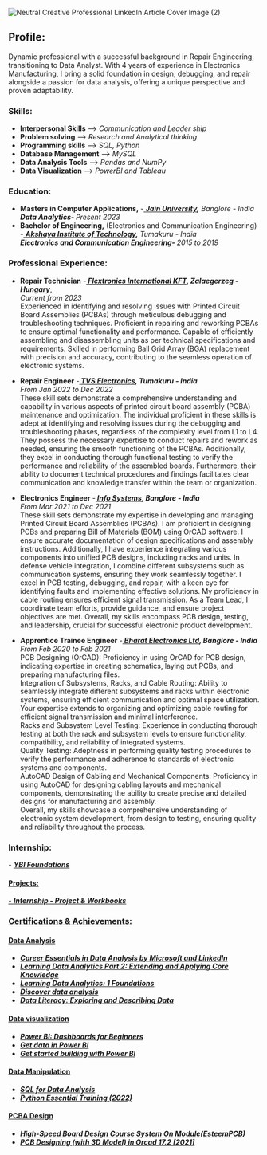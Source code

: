 ![Neutral Creative Professional LinkedIn Article Cover Image (2)](https://github.com/Manu-B-R/Manu-B-R/assets/162290038/ee6934e7-2c9f-43fa-b85f-769b96419fd1)

<h2>Profile:</h2>

Dynamic professional with a successful background in Repair Engineering, transitioning to Data Analyst. With 4 years of experience in Electronics Manufacturing, I bring a solid foundation in design, debugging, and repair alongside a passion for data analysis, offering a unique perspective and proven adaptability.

<h3>Skills:</h3>

  - <b>Interpersonal Skills</b> --> <i>Communication and Leader ship</i>
- <b>Problem solving</b> --> <i>Research and Analytical thinking</i> 
- <b>Programming skills</b> --> <i>SQL, Python</i>
- <b>Database Management</b> --> <i>MySQL</i>
- <b>Data Analysis Tools</b> --> <i>Pandas and NumPy</i>
- <b>Data Visualization</b> --> <i>PowerBI and Tableau</i>

<h3>Education:</h3>

 - <b>Masters in Computer Applications,</b> -<a href="https://www.jainuniversity.ac.in/"> <b><i>Jain University</a>,</b> Banglore - India</i>  </br><i><b>Data Analytics- </b>Present 2023 </i>
- <b>Bachelor of Engineering,</b> (Electronics and Communication Engineering) -<a href= "https://ait-tumkur.ac.in/"> <b><i>Akshaya Institute of Technology</a>,</b> Tumakuru - India</i></a></br><i><b>Electronics and Communication Engineering- </b>2015 to 2019 </i>

<h3>Professional Experience:</h3>  

 - <b>Repair Technician</b>   -<a href= "https://flex.com/careers/hungary"><b> <i>Flextronics International KFT</a>, Zalaegerzeg - Hungary</i></b>, <br/><a><i>Current from 2023</i></a>  <br/>
<a>Experienced in identifying and resolving issues with Printed Circuit Board Assemblies (PCBAs) through meticulous debugging and troubleshooting techniques. Proficient in repairing and reworking PCBAs to ensure optimal functionality and performance. Capable of efficiently assembling and disassembling units as per technical specifications and requirements. Skilled in performing Ball Grid Array (BGA) replacement with precision and accuracy, contributing to the seamless operation of electronic systems.</a>
 
 - <b>Repair Engineer</b>  -<a href= "https://tvs-e.in/tumkur/"><b> <i>TVS Electronics</a>, Tumakuru - India</i></b> <br/> <a><i>From Jan 2022 to Dec 2022</i></a> <br/>
<a>These skill sets demonstrate a comprehensive understanding and capability in various aspects of printed circuit board assembly (PCBA) maintenance and optimization. The individual proficient in these skills is adept at identifying and resolving issues during the debugging and troubleshooting phases, regardless of the complexity level from L1 to L4. They possess the necessary expertise to conduct repairs and rework as needed, ensuring the smooth functioning of the PCBAs. Additionally, they excel in conducting thorough functional testing to verify the performance and reliability of the assembled boards. Furthermore, their ability to document technical procedures and findings facilitates clear communication and knowledge transfer within the team or organization.</a>

- <b>Electronics Engineer</b> -<a href= "https://info-systems.in/index.html"><b> <i>Info Systems</a>, Banglore - India</i></b> <br/><a><i>From Mar 2021 to Dec 2021</i></a><br/>
<a> These skill sets demonstrate my expertise in developing and managing Printed Circuit Board Assemblies (PCBAs). I am proficient in designing PCBs and preparing Bill of Materials (BOM) using OrCAD software. I ensure accurate documentation of design specifications and assembly instructions. Additionally, I have experience integrating various components into unified PCB designs, including racks and units. In defense vehicle integration, I combine different subsystems such as communication systems, ensuring they work seamlessly together. I excel in PCB testing, debugging, and repair, with a keen eye for identifying faults and implementing effective solutions. My proficiency in cable routing ensures efficient signal transmission. As a Team Lead, I coordinate team efforts, provide guidance, and ensure project objectives are met. Overall, my skills encompass PCB design, testing, and leadership, crucial for successful electronic product development.</a>

- <b>Apprentice Trainee Engineer</b> -<a href= "https://www.ddpmod.gov.in/appellateauthorities/bharat-electronics-ltd-bel"><b> <i>Bharat Electronics Ltd</a>, Banglore - India</i></b> <br/><a><i>From Feb 2020 to Feb 2021</i></a><br/>
<a> PCB Designing (OrCAD): Proficiency in using OrCAD for PCB design, indicating expertise in creating schematics, laying out PCBs, and preparing manufacturing files.
<br/>Integration of Subsystems, Racks, and Cable Routing: Ability to seamlessly integrate different subsystems and racks within electronic systems, ensuring efficient communication and optimal space utilization. Your expertise extends to organizing and optimizing cable routing for efficient signal transmission and minimal interference.
<br/>Racks and Subsystem Level Testing: Experience in conducting thorough testing at both the rack and subsystem levels to ensure functionality, compatibility, and reliability of integrated systems.
<br/>Quality Testing: Adeptness in performing quality testing procedures to verify the performance and adherence to standards of electronic systems and components.
<br/>AutoCAD Design of Cabling and Mechanical Components: Proficiency in using AutoCAD for designing cabling layouts and mechanical components, demonstrating the ability to create precise and detailed designs for manufacturing and assembly.
<br/>Overall, my skills showcase a comprehensive understanding of electronic system development, from design to testing, ensuring quality and reliability throughout the process.</a>

<h3>Internship:</h3> 
- <a href= "https://www.ybifoundation.org/#/home"><b> <i>YBI Foundations</i></b>
  <h4>Projects:</h4> 
- <a href= "https://github.com/Manu-B-R/Internship"><b> <i>Internship - Project & Workbooks </i></b>
  
<h3>Certifications & Achievements:</h3> 

<h4>Data Analysis</h4>
 
- <a href= "https://www.linkedin.com/learning/certificates/2493d9447e8f3cab4eba4d33c9e819d7a3799bd078106973f053875311491fe6?u=92695330"><b> <i>Career Essentials in Data Analysis by Microsoft and LinkedIn</i></b>
- <a href= "https://www.linkedin.com/learning/certificates/f1191ea047da25fb47338594c7bb4b85a9c94445a96ffd09aed3fa08d06bc8af?u=92695330"><b> <i>Learning Data Analytics Part 2: Extending and Applying Core Knowledge</i></b>
- <a href= "https://www.linkedin.com/learning/certificates/2d50bc2c5f65c698355f6fc55c7dfb377f56bff2217aedf8ef7d33244db11f15?u=92695330"><b> <i>Learning Data Analytics: 1 Foundations</i></b>
- <a href= "https://learn.microsoft.com/en-us/users/manubr-0186/achievements/x23k3fvy?ref=https%3A%2F%2Fwww.linkedin.com%2F"><b> <i>Discover data analysis</i></b>
-  <a href= "https://www.linkedin.com/learning/certificates/f1164925999bea547fdc30d2d7e27952309dfa343406e0facf7c853058163f82?u=92695330"><b> <i>Data Literacy: Exploring and Describing Data</i></b>

<h4>Data visualization</h4> 

- <a href= "https://www.linkedin.com/learning/certificates/1cbbba8b9507b7e5469ae0b8daafd7c7302b7c1441374e24f68565b5c7ae89e2?u=92695330"><b> <i>Power BI: Dashboards for Beginners</i></b>
- <a href= "https://learn.microsoft.com/en-us/users/manubr-0186/achievements/3xlvc2ch?ref=https%3A%2F%2Fwww.linkedin.com%2F"><b> <i>Get data in Power BI</i></b>
- <a href= "https://learn.microsoft.com/en-us/users/manubr-0186/achievements/3xlvg2uh?ref=https%3A%2F%2Fwww.linkedin.com%2F"><b> <i>Get started building with Power BI</i></b>

<h4>Data Manipulation</h4>

- <a href= "https://www.linkedin.com/learning/certificates/6a9d52e0bee9a9a68a44c28beebd2b4fd41bd4d366028d976f6ae407a5c98918?u=92695330"><b> <i>SQL for Data Analysis</i></b>
- <a href= "https://www.linkedin.com/learning/certificates/6d59acc0cae67e342d1f5f070b13b2cfaecf8bd76a297b72bfb65dc831ef7536?u=92695330"><b> <i>Python Essential Training (2022)</i></b>

 <h4>PCBA Design</h4>
 
- <a href= "https://www.udemy.com/certificate/UC-abd4dac9-dd9c-4a29-bb96-0e40e45ba16f/?utm_source=sendgrid.com&utm_medium=email&utm_campaign=email"><b> <i>High-Speed Board Design Course System On Module(EsteemPCB)</i></b>
- <a href= "https://www.udemy.com/certificate/UC-f0fc7609-fd27-4ab2-9029-b20940d455bb/?utm_source=sendgrid.com&utm_medium=email&utm_campaign=email"><b> <i>PCB Designing (with 3D Model) in Orcad 17.2 [2021]</i></b>

